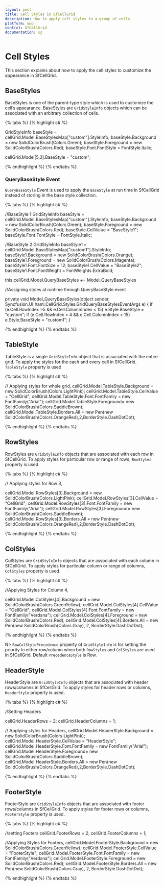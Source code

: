 ```yaml
---
layout: post
title: Cell Styles in SfCellGrid
description: How to apply cell styles to a group of cells
platform: uwp
control: SfCellGrid
documentation: ug
---
```


# Cell Styles 

This section explains about how to apply the cell styles to customize the appearance in SfCellGrid.

## BaseStyles

BaseStyles is one of the parent-type style which is used to customize the cell’s appearance. BaseStyles are `GridStyleInfo` objects which can be associated with an arbitrary collection of cells. 

{% tabs %}
{% highlight c# %}

GridStyleInfo baseStyle = cellGrid.Model.BaseStylesMap["custom"].StyleInfo;
baseStyle.Background = new SolidColorBrush(Colors.Green);
baseStyle.Foreground = new SolidColorBrush(Colors.Red);
baseStyle.Font.FontStyle = FontStyle.Italic;

cellGrid.Model[5,3].BaseStyle = "custom";
            
{% endhighlight %}
{% endtabs %} 
          
### QueryBaseStyle Event

 `QueryBaseStyle` Event is used to apply the `BaseStyle` at run time in SfCellGrid instead of storing in the base style collection.
 
{% tabs %}
{% highlight c# %}

 //BaseStyle 1
GridStyleInfo baseStyle = cellGrid.Model.BaseStylesMap["custom"].StyleInfo;
baseStyle.Background = new SolidColorBrush(Colors.Green);
baseStyle.Foreground = new SolidColorBrush(Colors.Red);
baseStyle.CellValue = "BaseStyle1";
baseStyle.Font.FontStyle = FontStyle.Italic;

//BaseStyle 2
GridStyleInfo baseStyle1 = cellGrid.Model.BaseStylesMap["custom1"].StyleInfo;
baseStyle1.Background = new SolidColorBrush(Colors.Orange);
baseStyle1.Foreground = new SolidColorBrush(Colors.Magenta);
baseStyle1.Font.FontSize = 12;
baseStyle1.CellValue = "BaseStyle2";
baseStyle1.Font.FontWeight = FontWeights.ExtraBold;

this.cellGrid.Model.QueryBaseStyles += Model_QueryBaseStyles

//Assigning styles at runtime through  QueryBaseStyle event

private void Model_QueryBaseStyles(object sender, Syncfusion.UI.Xaml.CellGrid.Styles.GridQueryBaseStylesEventArgs e)
{
    if (e.Cell.RowIndex >5 && e.Cell.ColumnIndex < 15)
        e.Style.BaseStyle = "custom";
    if (e.Cell.RowIndex < 4 && e.Cell.ColumnIndex < 15)
        e.Style.BaseStyle = "custom1";
}
            
{% endhighlight %}
{% endtabs %} 

## TableStyle

TableStyle is a single `GridStyleInfo` object that is associated with the entire grid. To apply the styles for the each and every cell in
SfCellGrid, `TableStyle` property is used

{% tabs %}
{% highlight c# %}

// Applying styles for whole grid,
cellGrid.Model.TableStyle.Background = new SolidColorBrush(Colors.LightPink);
cellGrid.Model.TableStyle.CellValue = "CellGrid";
cellGrid.Model.TableStyle.Font.FontFamily = new FontFamily("Arial");
cellGrid.Model.TableStyle.Foreground= new SolidColorBrush(Colors.SaddleBrown);
cellGrid.Model.TableStyle.Borders.All = new Pen(new SolidColorBrush(Colors.OrangeRed),2,BorderStyle.DashDotDot);

{% endhighlight %}
{% endtabs %} 

## RowStyles

RowStyles are `GridStyleInfo` objects that are associated with each row in SfCellGrid. To apply styles for particular row or range of rows, `RowStyles` property is used.

{% tabs %}
{% highlight c# %}

// Applying styles for Row 3,

cellGrid.Model.RowStyles[3].Background = new SolidColorBrush(Colors.LightPink);
cellGrid.Model.RowStyles[3].CellValue = "CellGrid";
cellGrid.Model.RowStyles[3].Font.FontFamily = new FontFamily("Arial");
cellGrid.Model.RowStyles[3].Foreground= new SolidColorBrush(Colors.SaddleBrown);
cellGrid.Model.RowStyles[3].Borders.All = new Pen(new SolidColorBrush(Colors.OrangeRed),2,BorderStyle.DashDotDot);

{% endhighlight %}
{% endtabs %}

## ColStyles

ColStyles are `GridStyleInfo` objects that are associated with each column in SfCellGrid. To apply styles for particular column or range of columns, `ColStyles` property is used.

{% tabs %}
{% highlight c# %}

//Applying Styles for Column 4,

cellGrid.Model.ColStyles[4].Background = new SolidColorBrush(Colors.GreenYellow);
cellGrid.Model.ColStyles[4].CellValue = "CellGrid";
cellGrid.Model.ColStyles[4].Font.FontFamily = new FontFamily("Verdana");
cellGrid.Model.ColStyles[4].Foreground = new SolidColorBrush(Colors.Red);
cellGrid.Model.ColStyles[4].Borders.All = new Pen(new SolidColorBrush(Colors.Gray), 2, BorderStyle.DashDotDot);

{% endhighlight %}
{% endtabs %}

N> `RowColStylePrecedence` property of `GridStyleInfo` is for setting the priority to either row/column when both `RowStyles` and `ColStyles` are used in SfCellGrid. Default `PrecedenceStyle` is Row.

## HeaderStyle

HeaderStyle are `GridStyleInfo` objects that are associated with header rows/columns in SfCellGrid. To apply styles for header rows or columns, `HeaderStyle` property is used.

{% tabs %}
{% highlight c# %}

//Setting Headers

cellGrid.HeaderRows = 2;
cellGrid.HeaderColumns = 1;
       
// Applying styles for Headers,
cellGrid.Model.HeaderStyle.Background = new SolidColorBrush(Colors.LightPink);
cellGrid.Model.HeaderStyle.CellValue = "HeaderStyle";
cellGrid.Model.HeaderStyle.Font.FontFamily = new FontFamily("Arial");
cellGrid.Model.HeaderStyle.Foreground= new SolidColorBrush(Colors.SaddleBrown);
cellGrid.Model.HeaderStyle.Borders.All = new Pen(new SolidColorBrush(Colors.OrangeRed),2,BorderStyle.DashDotDot);

{% endhighlight %}
{% endtabs %}

## FooterStyle

FooterStyle are `GridStyleInfo` objects that are associated with footer rows/columns in SfCellGrid. To apply styles for footer rows or columns, `FooterStyle` property is used.

{% tabs %}
{% highlight c# %}

//setting Footers
cellGrid.FooterRows = 2;
cellGrid.FooterColumns = 1;

//Applying Styles for Footers,
cellGrid.Model.FooterStyle.Background = new SolidColorBrush(Colors.GreenYellow);
cellGrid.Model.FooterStyle.CellValue = "FooterStyle";
cellGrid.Model.FooterStyle.Font.FontFamily = new FontFamily("Verdana");
cellGrid.Model.FooterStyle.Foreground = new SolidColorBrush(Colors.Red);
cellGrid.Model.FooterStyle.Borders.All = new Pen(new SolidColorBrush(Colors.Gray), 2, BorderStyle.DashDotDot);

{% endhighlight %}
{% endtabs %}
